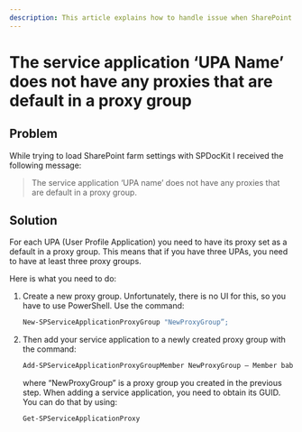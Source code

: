 ```yaml
---
description: This article explains how to handle issue when SharePoint farm settings load is not working properly.
---
```


# The service application ‘UPA Name’ does not have any proxies that are default in a proxy group

## Problem

While trying to load SharePoint farm settings with SPDocKit I received the following message:

> The service application ‘UPA name’ does not have any proxies that are default in a proxy group.

## Solution

For each UPA (User Profile Application) you need to have its proxy set as a default in a proxy group. This means that if you have three UPAs, you need to have at least three proxy groups.

Here is what you need to do:

1. Create a new proxy group. Unfortunately, there is no UI for this, so you have to use PowerShell. Use the command:

   ```bash
   New-SPServiceApplicationProxyGroup "NewProxyGroup”;
   ```

2. Then add your service application to a newly created proxy group with the command:

   ```bash
   Add-SPServiceApplicationProxyGroupMember NewProxyGroup – Member babab30e-8e3a-428b-8ff4-4d5c8f455e6d
   ```

   where “NewProxyGroup” is a proxy group you created in the previous step. When adding a service application, you need to obtain its GUID. You can do that by using:

   ```bash
   Get‐SPServiceApplicationProxy
   ```

